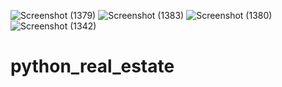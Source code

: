 ![Screenshot (1379)](https://user-images.githubusercontent.com/63465793/116913561-45f19000-ac67-11eb-9ffa-bdd58d351e2a.png)
![Screenshot (1383)](https://user-images.githubusercontent.com/63465793/116913635-5bff5080-ac67-11eb-8e08-4ea9ecad511b.png)
![Screenshot (1380)](https://user-images.githubusercontent.com/63465793/116913671-64f02200-ac67-11eb-8b7d-dad52f1257ad.png)
![Screenshot (1342)](https://user-images.githubusercontent.com/63465793/116793697-ddc77080-aae5-11eb-9877-000214a5326a.png)
# python_real_estate
